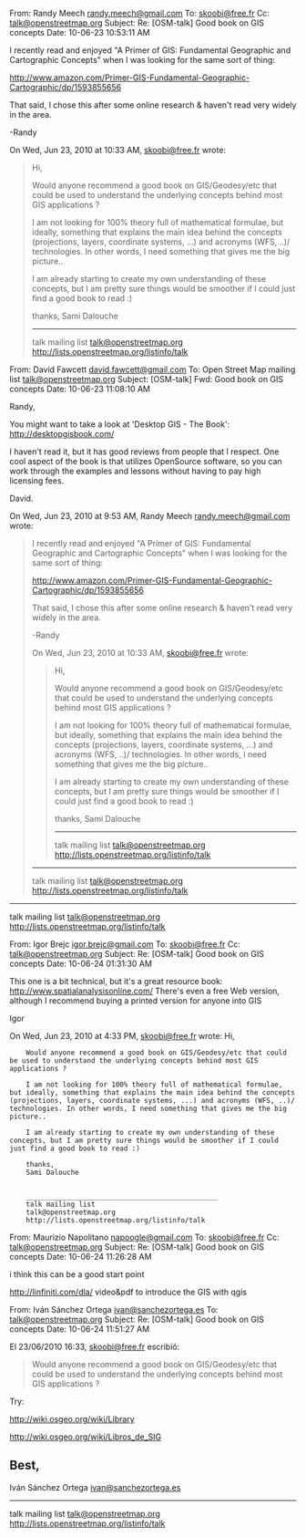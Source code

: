 From: 	Randy Meech <randy.meech@gmail.com>
To: 	skoobi@free.fr
Cc: 	talk@openstreetmap.org
Subject: 	Re: [OSM-talk] Good book on GIS concepts
Date: 	10-06-23 10:53:11 AM


I recently read and enjoyed "A Primer of GIS: Fundamental Geographic
and Cartographic Concepts" when I was looking for the same sort of
thing:

http://www.amazon.com/Primer-GIS-Fundamental-Geographic-Cartographic/dp/1593855656

That said, I chose this after some online research & haven't read very
widely in the area.

-Randy

On Wed, Jun 23, 2010 at 10:33 AM, <skoobi@free.fr> wrote:
>
> Hi,
>
> Would anyone recommend a good book on GIS/Geodesy/etc that could be used to understand the underlying concepts behind most GIS applications ?
>
> I am not looking for 100% theory full of mathematical formulae, but ideally, something that explains the main idea behind the concepts (projections, layers, coordinate systems, ...) and acronyms (WFS, ..)/ technologies. In other words, I need something that gives me the big picture..
>
> I am already starting to create my own understanding of these concepts, but I am pretty sure things would be smoother if I could just find a good book to read :)
>
> thanks,
> Sami Dalouche
>
> _______________________________________________
> talk mailing list
> talk@openstreetmap.org
> http://lists.openstreetmap.org/listinfo/talk




From: 	David Fawcett <david.fawcett@gmail.com>
To: 	Open Street Map mailing list <talk@openstreetmap.org>
Subject: 	[OSM-talk] Fwd:  Good book on GIS concepts
Date: 	10-06-23 11:08:10 AM


Randy,

You might want to take a look at 'Desktop GIS - The Book':
http://desktopgisbook.com/

I haven't read it, but it has good reviews from people that I respect.
 One cool aspect of the book is that utilizes OpenSource software, so
you can work through the examples and lessons without having to pay
high licensing fees.

David.

On Wed, Jun 23, 2010 at 9:53 AM, Randy Meech <randy.meech@gmail.com> wrote:
> I recently read and enjoyed "A Primer of GIS: Fundamental Geographic
> and Cartographic Concepts" when I was looking for the same sort of
> thing:
>
> http://www.amazon.com/Primer-GIS-Fundamental-Geographic-Cartographic/dp/1593855656
>
> That said, I chose this after some online research & haven't read very
> widely in the area.
>
> -Randy
>
> On Wed, Jun 23, 2010 at 10:33 AM, <skoobi@free.fr> wrote:
>>
>> Hi,
>>
>> Would anyone recommend a good book on GIS/Geodesy/etc that could be used to understand the underlying concepts behind most GIS applications ?
>>
>> I am not looking for 100% theory full of mathematical formulae, but ideally, something that explains the main idea behind the concepts (projections, layers, coordinate systems, ...) and acronyms (WFS, ..)/ technologies. In other words, I need something that gives me the big picture..
>>
>> I am already starting to create my own understanding of these concepts, but I am pretty sure things would be smoother if I could just find a good book to read :)
>>
>> thanks,
>> Sami Dalouche
>>
>> _______________________________________________
>> talk mailing list
>> talk@openstreetmap.org
>> http://lists.openstreetmap.org/listinfo/talk
>
> _______________________________________________
> talk mailing list
> talk@openstreetmap.org
> http://lists.openstreetmap.org/listinfo/talk
>

_______________________________________________
talk mailing list
talk@openstreetmap.org
http://lists.openstreetmap.org/listinfo/talk



From: 	Igor Brejc <igor.brejc@gmail.com>
To: 	skoobi@free.fr
Cc: 	talk@openstreetmap.org
Subject: 	Re: [OSM-talk] Good book on GIS concepts
Date: 	10-06-24 01:31:30 AM


This one is a bit technical, but it's a great resource book: http://www.spatialanalysisonline.com/
There's even a free Web version, although I recommend buying a printed version for anyone into GIS

Igor

On Wed, Jun 23, 2010 at 4:33 PM, <skoobi@free.fr> wrote:
Hi,

        Would anyone recommend a good book on GIS/Geodesy/etc that could be used to understand the underlying concepts behind most GIS applications ?

        I am not looking for 100% theory full of mathematical formulae, but ideally, something that explains the main idea behind the concepts (projections, layers, coordinate systems, ...) and acronyms (WFS, ..)/ technologies. In other words, I need something that gives me the big picture..

        I am already starting to create my own understanding of these concepts, but I am pretty sure things would be smoother if I could just find a good book to read :)

        thanks,
        Sami Dalouche


        _______________________________________________
        talk mailing list
        talk@openstreetmap.org
        http://lists.openstreetmap.org/listinfo/talk





From: 	Maurizio Napolitano <napoogle@gmail.com>
To: 	skoobi@free.fr
Cc: 	talk@openstreetmap.org
Subject: 	Re: [OSM-talk] Good book on GIS concepts
Date: 	10-06-24 11:26:28 AM


i think this can be a good start point

http://linfiniti.com/dla/
video&pdf to introduce the GIS with qgis



From: 	Iván Sánchez Ortega <ivan@sanchezortega.es>
To: 	talk@openstreetmap.org
Subject: 	Re: [OSM-talk] Good book on GIS concepts
Date: 	10-06-24 11:51:27 AM


El 23/06/2010 16:33, skoobi@free.fr escribió:
> Would anyone recommend a good book on GIS/Geodesy/etc that could be
> used to understand the underlying concepts behind most GIS
> applications ?

Try:

http://wiki.osgeo.org/wiki/Library

http://wiki.osgeo.org/wiki/Libros_de_SIG


Best,
--
Iván Sánchez Ortega <ivan@sanchezortega.es>

_______________________________________________
talk mailing list
talk@openstreetmap.org
http://lists.openstreetmap.org/listinfo/talk
